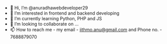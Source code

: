- 👋 Hi, I’m @anuradhawebdeveloper29
- 👀 I’m interested in frontend and backend developing
- 🌱 I’m currently learning Python, PHP and JS 
- 💞️ I’m looking to collaborate on ...
- 📫 How to reach me - my email - iithmo.anu@gmail.com and Phone no. - 7688879070

<!---
anuradhawebdeveloper29/anuradhawebdeveloper29 is a ✨ special ✨ repository because its `README.md` (this file) appears on your GitHub profile.
You can click the Preview link to take a look at your changes.
--->
